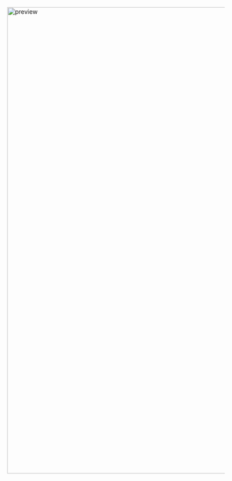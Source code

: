 <img width="1920" height="1080" alt="preview" src="https://github.com/user-attachments/assets/168dcc96-2bf1-4e4f-a9d4-56dfb8dbc374" />
